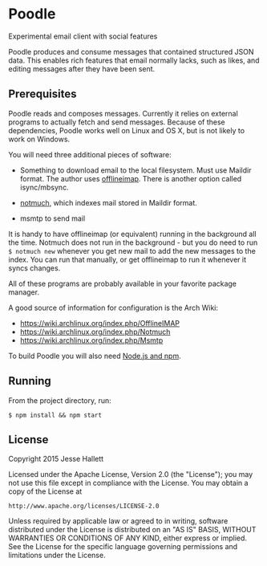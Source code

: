 Poodle
======

Experimental email client with social features

Poodle produces and consume messages that contained structured JSON data. This
enables rich features that email normally lacks, such as likes, and editing
messages after they have been sent.


Prerequisites
-------------

Poodle reads and composes messages. Currently it relies on external programs to
actually fetch and send messages. Because of these dependencies, Poodle works
well on Linux and OS X, but is not likely to work on Windows.

You will need three additional pieces of software:

- Something to download email to the local filesystem. Must use Maildir format.
The author uses [offlineimap][]. There is another option called isync/mbsync.

- [notmuch][], which indexes mail stored in Maildir format.

- msmtp to send mail

It is handy to have offlineimap (or equivalent) running in the background all
the time. Notmuch does not run in the background - but you do need to run `$
notmuch new` whenever you get new mail to add the new messages to the index.
You can run that manually, or get offlineimap to run it whenever it syncs
changes.

All of these programs are probably available in your favorite package manager.

A good source of information for configuration is the Arch Wiki:

- https://wiki.archlinux.org/index.php/OfflineIMAP
- https://wiki.archlinux.org/index.php/Notmuch
- https://wiki.archlinux.org/index.php/Msmtp

[offlineimap]: https://github.com/OfflineIMAP/offlineimap/blob/master/README.md
[notmuch]: http://notmuchmail.org/

To build Poodle you will also need [Node.js and npm][npm].

[npm]: https://docs.npmjs.com/getting-started/installing-node


Running
-------

From the project directory, run:

    $ npm install && npm start


License
-------

Copyright 2015 Jesse Hallett

Licensed under the Apache License, Version 2.0 (the "License");
you may not use this file except in compliance with the License.
You may obtain a copy of the License at

    http://www.apache.org/licenses/LICENSE-2.0

Unless required by applicable law or agreed to in writing, software
distributed under the License is distributed on an "AS IS" BASIS,
WITHOUT WARRANTIES OR CONDITIONS OF ANY KIND, either express or implied.
See the License for the specific language governing permissions and
limitations under the License.
